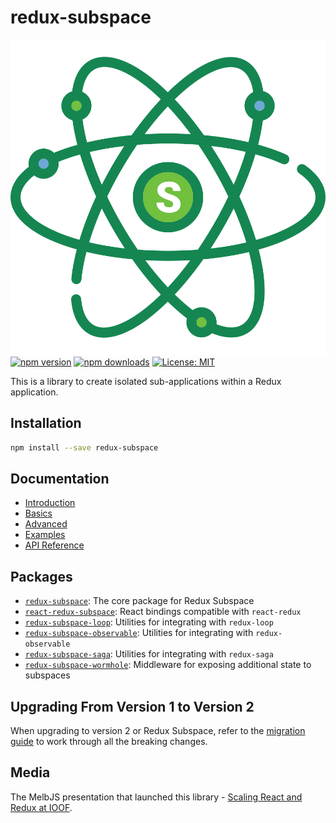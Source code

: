 # redux-subspace
![Alt text](logo/logo.svg?raw=true "Redux Subspace")
[![npm version](https://img.shields.io/npm/v/redux-subspace.svg?style=flat-square)](https://www.npmjs.com/package/redux-subspace)
[![npm downloads](https://img.shields.io/npm/dm/redux-subspace.svg?style=flat-square)](https://www.npmjs.com/package/redux-subspace)
[![License: MIT](https://img.shields.io/npm/l/redux-subspace.svg?style=flat-square)](/LICENSE.md)

This is a library to create isolated sub-applications within a Redux application.

## Installation

```sh
npm install --save redux-subspace
```

## Documentation

* [Introduction](/docs/Introduction.md)
* [Basics](/docs/basics/README.md)
* [Advanced](/docs/advanced/README.md)
* [Examples](/docs/Examples.md)
* [API Reference](/docs/api/README.md)

## Packages

* [`redux-subspace`](/packages/redux-subspace): The core package for Redux Subspace
* [`react-redux-subspace`](/packages/react-redux-subspace): React bindings compatible with `react-redux`
* [`redux-subspace-loop`](/packages/redux-subspace-loop): Utilities for integrating with `redux-loop`
* [`redux-subspace-observable`](/packages/redux-subspace-observable): Utilities for integrating with `redux-observable`
* [`redux-subspace-saga`](/packages/redux-subspace-saga): Utilities for integrating with `redux-saga`
* [`redux-subspace-wormhole`](/packages/redux-subspace-wormhole): Middleware for exposing additional state to subspaces

## Upgrading From Version 1 to Version 2

When upgrading to version 2 or Redux Subspace, refer to the [migration guide](/docs/Migrating.md) to work through all the breaking changes.

## Media

The MelbJS presentation that launched this library - [Scaling React and Redux at IOOF](http://www.slideshare.net/VivianFarrell/scaling-react-and-redux-at-ioof).
